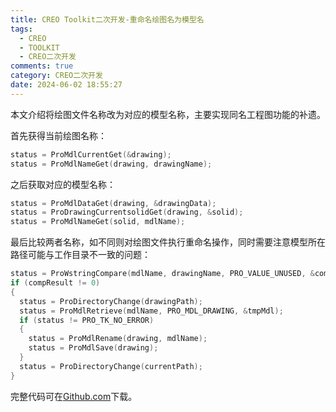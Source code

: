 ```yaml
---
title: CREO Toolkit二次开发-重命名绘图名为模型名
tags:
  - CREO
  - TOOLKIT
  - CREO二次开发
comments: true
category: CREO二次开发
date: 2024-06-02 18:55:27
---
```



本文介绍将绘图文件名称改为对应的模型名称，主要实现同名工程图功能的补遗。

首先获得当前绘图名称：

```c
status = ProMdlCurrentGet(&drawing);
status = ProMdlNameGet(drawing, drawingName);
```

之后获取对应的模型名称：

```c
status = ProMdlDataGet(drawing, &drawingData);
status = ProDrawingCurrentsolidGet(drawing, &solid);
status = ProMdlNameGet(solid, mdlName);
```

最后比较两者名称，如不同则对绘图文件执行重命名操作，同时需要注意模型所在路径可能与工作目录不一致的问题：

```c
status = ProWstringCompare(mdlName, drawingName, PRO_VALUE_UNUSED, &compResult);
if (compResult != 0)
{
  status = ProDirectoryChange(drawingPath);
  status = ProMdlRetrieve(mdlName, PRO_MDL_DRAWING, &tmpMdl);
  if (status != PRO_TK_NO_ERROR)
  {
    status = ProMdlRename(drawing, mdlName);
    status = ProMdlSave(drawing);
  }
  status = ProDirectoryChange(currentPath);
}
```

完整代码可在<a href="https://github.com/slacker-HD/creo_toolkit" target="_blank">Github.com</a>下载。
